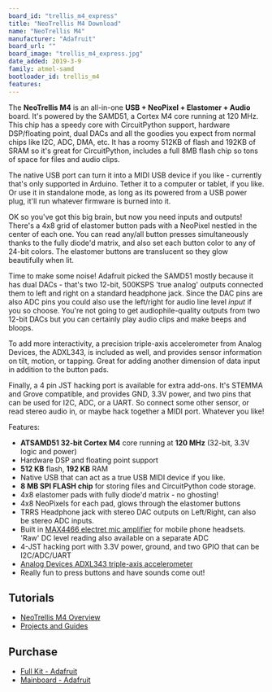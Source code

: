 ```yaml
---
board_id: "trellis_m4_express"
title: "NeoTrellis M4 Download"
name: "NeoTrellis M4"
manufacturer: "Adafruit"
board_url: ""
board_image: "trellis_m4_express.jpg"
date_added: 2019-3-9
family: atmel-samd
bootloader_id: trellis_m4
features:
---
```


The **NeoTrellis M4** is an all-in-one **USB + NeoPixel + Elastomer + Audio** board. It's powered by the SAMD51, a Cortex M4 core running at 120 MHz. This chip has a speedy core with CircuitPython support, hardware DSP/floating point, dual DACs and all the goodies you expect from normal chips like I2C, ADC, DMA, etc. It has a roomy 512KB of flash and 192KB of SRAM so it's great for CircuitPython, includes a full 8MB flash chip so tons of space for files and audio clips.

The native USB port can turn it into a MIDI USB device if you like - currently that's only supported in Arduino. Tether it to a computer or tablet, if you like. Or use it in standalone mode, as long as its powered from a USB power plug, it'll run whatever firmware is burned into it.

OK so you've got this big brain, but now you need inputs and outputs! There's a 4x8 grid of elastomer button pads with a NeoPixel nestled in the center of each one. You can read any/all button presses simultaneously thanks to the fully diode'd matrix, and also set each button color to any of 24-bit colors. The elastomer buttons are translucent so they glow beautifully when lit.

Time to make some noise! Adafruit picked the SAMD51 mostly because it has dual DACs - that's two 12-bit, 500KSPS 'true analog' outputs connected them to left and right on a standard headphone jack. Since the DAC pins are also ADC pins you could also use the left/right for audio line level _input_ if you so choose. You're not going to get audiophile-quality outputs from two 12-bit DACs but you can certainly play audio clips and make beeps and bloops.

To add more interactivity, a precision triple-axis accelerometer from Analog Devices, the ADXL343, is included as well, and provides sensor information on tilt, motion, or tapping. Great for adding another dimension of data input in addition to the button pads.

Finally, a 4 pin JST hacking port is available for extra add-ons. It's STEMMA and Grove compatible, and provides GND, 3.3V power, and two pins that can be used for I2C, ADC, or a UART. So connect some other sensor, or read stereo audio in, or maybe hack together a MIDI port. Whatever you like!

Features:

*   **ATSAMD51 32-bit Cortex M4** core running at **120 MHz** (32-bit, 3.3V logic and power)
*   Hardware DSP and floating point support
*   **512 KB** flash, **192 KB** RAM
*   Native USB that can act as a true USB MIDI device if you like.
*   **8 MB SPI FLASH chip** for storing files and CircuitPython code storage.
*   4x8 elastomer pads with fully diode'd matrix - no ghosting!
*   4x8 NeoPixels for each pad, glows through the elastomer buttons
*   TRRS Headphone jack with stereo DAC outputs on Left/Right, can also be stereo ADC inputs.
*   Built in [MAX4466 electret mic amplifier](https://www.adafruit.com/product/1063) for mobile phone headsets. 'Raw' DC level reading also available on a separate ADC
*   4-JST hacking port with 3.3V power, ground, and two GPIO that can be I2C/ADC/UART
*   [Analog Devices ADXL343 triple-axis accelerometer](https://www.analog.com/en/products/adxl343.html)
*   Really fun to press buttons and have sounds come out!

## Tutorials
* [NeoTrellis M4 Overview](https://learn.adafruit.com/adafruit-neotrellis-m4)
* [Projects and Guides](https://learn.adafruit.com/products/4020/guides)

## Purchase
* [Full Kit - Adafruit](https://www.adafruit.com/product/4020)
* [Mainboard - Adafruit](https://www.adafruit.com/product/3938)
